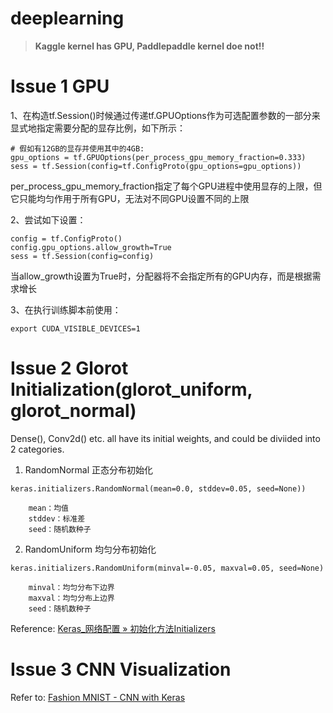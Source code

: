 # deeplearning

> **Kaggle kernel has GPU, Paddlepaddle kernel doe not!!**

# Issue 1 GPU

1、在构造tf.Session()时候通过传递tf.GPUOptions作为可选配置参数的一部分来显式地指定需要分配的显存比例，如下所示：

    # 假如有12GB的显存并使用其中的4GB:
    gpu_options = tf.GPUOptions(per_process_gpu_memory_fraction=0.333)
    sess = tf.Session(config=tf.ConfigProto(gpu_options=gpu_options))


per_process_gpu_memory_fraction指定了每个GPU进程中使用显存的上限，但它只能均匀作用于所有GPU，无法对不同GPU设置不同的上限

2、尝试如下设置：

    config = tf.ConfigProto()
    config.gpu_options.allow_growth=True
    sess = tf.Session(config=config)

当allow_growth设置为True时，分配器将不会指定所有的GPU内存，而是根据需求增长

3、在执行训练脚本前使用：

    export CUDA_VISIBLE_DEVICES=1

# Issue 2 Glorot Initialization(glorot_uniform, glorot_normal)

Dense(), Conv2d() etc. all have its initial weights, and could be diviided into 2 categories.
1. RandomNormal 正态分布初始化

```keras.initializers.RandomNormal(mean=0.0, stddev=0.05, seed=None))```

        mean：均值
        stddev：标准差
        seed：随机数种子
        
2. RandomUniform 均匀分布初始化

```keras.initializers.RandomUniform(minval=-0.05, maxval=0.05, seed=None)```
        
        minval：均匀分布下边界 
        maxval：均匀分布上边界
        seed：随机数种子
        
Reference: [Keras_网络配置 » 初始化方法Initializers](http://keras-cn.readthedocs.io/en/latest/other/initializations/)

# Issue 3 CNN Visualization

Refer to: [Fashion MNIST - CNN with Keras](https://www.kaggle.com/bugraokcu/cnn-with-keras)
